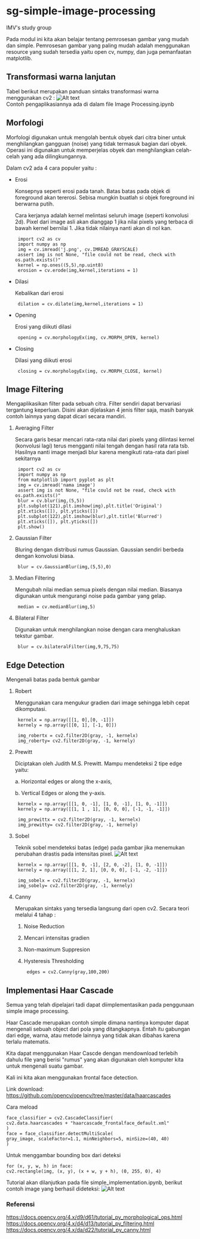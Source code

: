 # sg-simple-image-processing
IMV's study group 

Pada modul ini kita akan belajar tentang pemrosesan gambar yang mudah dan simple.
Pemrosesan gambar yang paling mudah adalah menggunakan resource yang sudah tersedia yaitu open cv, numpy, dan juga pemanfaatan matplotlib.

## Transformasi warna lanjutan
Tabel berikut merupakan panduan sintaks transformasi warna menggunakan cv2 :
![Alt text](image.png)   
Contoh pengaplikasiannya ada di dalam file Image Processing.ipynb

## Morfologi

Morfologi digunakan untuk mengolah bentuk obyek dari citra biner untuk menghilangkan gangguan (noise) yang tidak termasuk bagian dari obyek. Operasi ini digunakan untuk memperjelas obyek dan menghilangkan celah-celah yang ada dilingkungannya.

Dalam cv2 ada 4 cara populer yaitu :
 
 - Erosi
    
    Konsepnya seperti erosi pada tanah. Batas batas pada objek di foreground akan tererosi. Sebisa mungkin buatlah si objek foreground ini berwarna putih.

    Cara kerjanya adalah kernel melintasi seluruh image (seperti konvolusi 2d). Pixel dari image asli akan dianggap 1 jika nilai pixels yang terbaca di bawah kernel bernilai 1. Jika tidak nilainya nanti akan di nol kan.



        import cv2 as cv
        import numpy as np
        img = cv.imread('j.png', cv.IMREAD_GRAYSCALE)
        assert img is not None, "file could not be read, check with os.path.exists()"
        kernel = np.ones((5,5),np.uint8)
        erosion = cv.erode(img,kernel,iterations = 1)
 - Dilasi
    
    Kebalikan dari erosi

        dilation = cv.dilate(img,kernel,iterations = 1)
 - Opening

    Erosi yang diikuti dilasi

        opening = cv.morphologyEx(img, cv.MORPH_OPEN, kernel)
 - Closing

    Dilasi yang diikuti erosi

        closing = cv.morphologyEx(img, cv.MORPH_CLOSE, kernel)

## Image Filtering

Mengaplikasikan filter pada sebuah citra. Filter sendiri dapat bervariasi tergantung keperluan. Disini akan dijelaskan 4 jenis filter saja, masih banyak contoh lainnya yang dapat dicari secara mandiri.

1. Averaging Filter
    
    Secara garis besar mencari rata-rata nilai dari pixels yang dilintasi kernel (konvolusi lagi) terus mengganti nilai tengah dengan hasil rata rata tsb. Hasilnya nanti image menjadi blur karena mengikuti rata-rata dari pixel sekitarnya

        import cv2 as cv
        import numpy as np
        from matplotlib import pyplot as plt
        img = cv.imread('nama image')
        assert img is not None, "file could not be read, check with os.path.exists()"
        blur = cv.blur(img,(5,5))
        plt.subplot(121),plt.imshow(img),plt.title('Original')
        plt.xticks([]), plt.yticks([])
        plt.subplot(122),plt.imshow(blur),plt.title('Blurred')
        plt.xticks([]), plt.yticks([])
        plt.show()

2. Gaussian Filter

    Bluring dengan distribusi rumus Gaussian. Gaussian sendiri berbeda dengan konvolusi biasa.

        blur = cv.GaussianBlur(img,(5,5),0)
3. Median Filtering

    Mengubah nilai median semua pixels dengan nilai median. Biasanya digunakan untuk mengurangi noise pada gambar yang gelap.

        median = cv.medianBlur(img,5)
4. Bilateral Filter

    Digunakan untuk menghilangkan noise dengan cara menghaluskan tekstur gambar.

        blur = cv.bilateralFilter(img,9,75,75)

## Edge Detection
Mengenali batas pada bentuk gambar

1. Robert

    Menggunakan cara mengukur gradien dari image sehingga lebih cepat dikomputasi.

        
        
        kernelx = np.array([[1, 0],[0, -1]])
        kernely = np.array([[0, 1], [-1, 0]])

        img_robertx = cv2.filter2D(gray, -1, kernelx)
        img_roberty= cv2.filter2D(gray, -1, kernely)
2. Prewitt

    Diciptakan oleh Judith M.S. Prewitt. Mampu mendeteksi 2 tipe edge yaitu:

    a. Horizontal edges or along the x-axis,

    b. Vertical Edges or along the y-axis.

        kernelx = np.array([[1, 0, -1], [1, 0, -1], [1, 0, -1]])
        kernely = np.array([[1, 1 , 1], [0, 0, 0], [-1, -1, -1]])

        img_prewittx = cv2.filter2D(gray, -1, kernelx)
        img_prewitty= cv2.filter2D(gray, -1, kernely)


3. Sobel

    Teknik sobel mendeteksi batas (edge) pada gambar jika menemukan perubahan drastis pada intensitas pixel.
    ![Alt text](image-1.png)
    
        kernelx = np.array([[1, 0, -1], [2, 0, -2], [1, 0, -1]])
        kernely = np.array([[1, 2, 1], [0, 0, 0], [-1, -2, -1]])

        img_sobelx = cv2.filter2D(gray, -1, kernelx)
        img_sobely= cv2.filter2D(gray, -1, kernely)   
4. Canny

    Merupakan sintaks yang tersedia langsung dari open cv2.
    Secara teori melalui 4 tahap :

    1. Noise Reduction
    2. Mencari intensitas gradien
    3. Non-maximum Suppresion
    4. Hysteresis Thresholding

            edges = cv2.Canny(gray,100,200)

## Implementasi Haar Cascade
Semua yang telah dipelajari tadi dapat diimplementasikan pada penggunaan simple image processing.

Haar Cascade merupakan contoh simple dimana nantinya komputer dapat mengenali sebuah object dari pola yang ditangkapnya. Entah itu gabungan dari edge, warna, atau metode lainnya yang tidak akan dibahas karena terlalu matematis.

Kita dapat menggunakan Haar Cascde dengan mendownload terlebih dahulu file yang berisi "rumus" yang akan digunakan oleh komputer kita untuk mengenali suatu gambar.

Kali ini kita akan menggunakan frontal face detection.

Link download: https://github.com/opencv/opencv/tree/master/data/haarcascades

Cara meload

    face_classifier = cv2.CascadeClassifier(
    cv2.data.haarcascades + "haarcascade_frontalface_default.xml"
    )
    face = face_classifier.detectMultiScale(
    gray_image, scaleFactor=1.1, minNeighbors=5, minSize=(40, 40)
    )

Untuk menggambar bounding box dari deteksi

    for (x, y, w, h) in face:
    cv2.rectangle(img, (x, y), (x + w, y + h), (0, 255, 0), 4)

Tutorial akan dilanjutkan pada file simple_implementation.ipynb, berikut contoh image yang berhasil dideteksi:
![Alt text](image-2.png)
### Referensi
https://docs.opencv.org/4.x/d9/d61/tutorial_py_morphological_ops.html
https://docs.opencv.org/4.x/d4/d13/tutorial_py_filtering.html
https://docs.opencv.org/4.x/da/d22/tutorial_py_canny.html